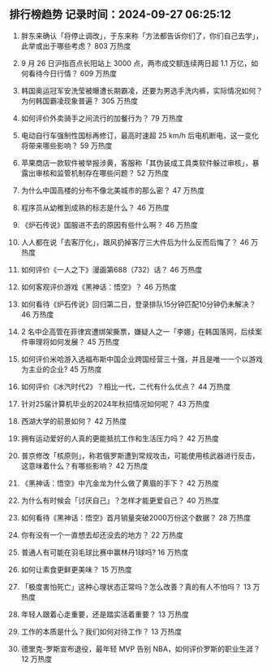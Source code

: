 
## 排行榜趋势 记录时间：2024-09-27 06:25:12
  
  1. 胖东来确认「将停止调改」，于东来称「方法都告诉你们了，你们自己去学」，此举或出于哪些考虑？ 803 万热度
    
  2. 9 月 26 日沪指百点长阳站上 3000 点，两市成交额连续两日超 1.1 万亿，如何看待今日行情？ 609 万热度
    
  3. 韩国奥运冠军安洗莹被曝遭长期霸凌，还要为男选手洗内裤，实际情况如何？为何韩国霸凌现象普遍？ 305 万热度
    
  4. 如何评价外卖骑手之间流行的加餐行为？ 79 万热度
    
  5. 电动自行车强制性国标再修订，最高时速超 25 km/h 后电机断电，这一变化将带来哪些影响？ 59 万热度
    
  6. 苹果商店一款软件被举报涉黄，客服称「其伪装成工具类软件躲过审核」，暴露出审核和监管机制存在哪些问题？ 52 万热度
    
  7. 为什么中国高楼的分布不像北美城市的那么密？ 47 万热度
    
  8. 程序员从幼稚到成熟的标志是什么？ 46 万热度
    
  9. 《炉石传说》国服进不去的原因有些什么啊？ 46 万热度
    
  10. 人人都在说「去客厅化」，跟风扔掉客厅三大件后为什么反而后悔了？ 46 万热度
    
  11. 如何评价《一人之下》漫画第688（732）话？ 46 万热度
    
  12. 如何客观评价游戏《黑神话：悟空》？ 46 万热度
    
  13. 如何看待《炉石传说》回归第二日，登录排队15分钟匹配10分钟仍未解决？ 46 万热度
    
  14. 2 名中企高管在菲律宾遭绑架撕票，嫌疑人之一「李娜」在韩国落网，后续案件审理将如何发展？ 45 万热度
    
  15. 如何评价米哈游入选福布斯中国企业跨国经营三十强，并且是唯一一个以游戏为主业的企业? 45 万热度
    
  16. 如何评价《冰汽时代2》？相比一代，二代有什么优点？ 44 万热度
    
  17. 针对25届计算机毕业的2024年秋招情况如何呢？ 43 万热度
    
  18. 西湖大学的前景如何？ 42 万热度
    
  19. 拥有运动爱好的人真的更能抵抗工作和生活压力吗？ 42 万热度
    
  20. 普京修改「核原则」，称若俄罗斯遭到常规攻击，可能使用核武器进行反击，这意味着什么？有哪些影响？ 42 万热度
    
  21. 《黑神话：悟空》中亢金龙为什么做了黄眉的手下？ 42 万热度
    
  22. 为什么有时候会「讨厌自己」？怎样才能更爱自己？ 40 万热度
    
  23. ‌如何看待《黑神话：悟空》首月销量突破2000万份这个数据？ 28 万热度
    
  24. 你有没有一个一直想去却还没去的地方？ 22 万热度
    
  25. 普通人有可能在羽毛球比赛中赢林丹1球吗? 16 万热度
    
  26. 如何让素食更鲜更美味？ 15 万热度
    
  27. 「极度害怕死亡」这种心理状态正常吗？怎么改善？真的有人不怕吗？ 13 万热度
    
  28. 年轻人跟着心走重要，还是踏实活着重要？ 13 万热度
    
  29. 工作的本质是什么？我们如何对待工作？ 13 万热度
    
  30. 德里克-罗斯宣布退役，最年轻 MVP 告别 NBA，如何评价罗斯的职业生涯？ 12 万热度
    